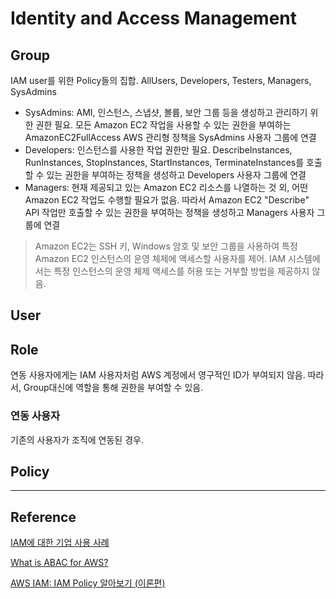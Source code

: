 # Identity and Access Management

## Group

IAM user를 위한 Policy들의 집합.
AllUsers, Developers, Testers, Managers, SysAdmins

- SysAdmins: AMI, 인스턴스, 스냅샷, 볼륨, 보안 그룹 등을 생성하고 관리하기 위한 권한 필요. 모든 Amazon EC2 작업을 사용할 수 있는 권한을 부여하는 AmazonEC2FullAccess AWS 관리형 정책을 SysAdmins 사용자 그룹에 연결
- Developers: 인스턴스를 사용한 작업 권한만 필요. DescribeInstances, RunInstances, StopInstances, StartInstances, TerminateInstances를 호출할 수 있는 권한을 부여하는 정책을 생성하고 Developers 사용자 그룹에 연결
- Managers: 현재 제공되고 있는 Amazon EC2 리소스를 나열하는 것 외, 어떤 Amazon EC2 작업도 수행할 필요가 없음. 따라서 Amazon EC2 "Describe" API 작업만 호출할 수 있는 권한을 부여하는 정책을 생성하고 Managers 사용자 그룹에 연결

> Amazon EC2는 SSH 키, Windows 암호 및 보안 그룹을 사용하여 특정 Amazon EC2 인스턴스의 운영 체제에 액세스할 사용자를 제어. IAM 시스템에서는 특정 인스턴스의 운영 체제 액세스를 허용 또는 거부할 방법을 제공하지 않음.

## User

## Role

연동 사용자에게는 IAM 사용자처럼 AWS 계정에서 영구적인 ID가 부여되지 않음. 따라서, Group대신에 역할을 통해 권한을 부여할 수 있음.

### 연동 사용자

기존의 사용자가 조직에 연동된 경우.

## Policy

---

## Reference

[IAM에 대한 기업 사용 사례](https://docs.aws.amazon.com/ko_kr/IAM/latest/UserGuide/IAM_UseCases.html)  

[What is ABAC for AWS?](https://docs.aws.amazon.com/IAM/latest/UserGuide/introduction_attribute-based-access-control.html)

[AWS IAM: IAM Policy 알아보기 (이론편)](https://webcache.googleusercontent.com/search?q=cache:epQKk7onDpgJ:https://musma.github.io/2019/11/05/about-aws-iam-policy.html+&cd=2&hl=ko&ct=clnk&gl=kr)  
